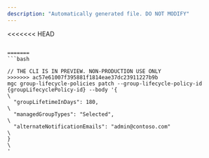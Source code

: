 ```yaml
---
description: "Automatically generated file. DO NOT MODIFY"
---
```


<<<<<<< HEAD
```cli

=======
```bash

// THE CLI IS IN PREVIEW. NON-PRODUCTION USE ONLY
>>>>>>> ac57e61007f395881f1814eae37dc23911227b9b
mgc group-lifecycle-policies patch --group-lifecycle-policy-id {groupLifecyclePolicy-id} --body '{\
  "groupLifetimeInDays": 180,\
  "managedGroupTypes": "Selected",\
  "alternateNotificationEmails": "admin@contoso.com"\
}\
'

```